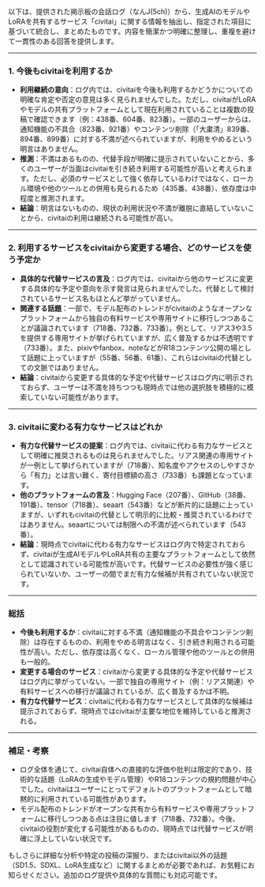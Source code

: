 以下は、提供された掲示板の会話ログ（なんJ(5ch)）から、生成AIのモデルやLoRAを共有するサービス「civitai」に関する情報を抽出し、指定された項目に基づいて統合し、まとめたものです。内容を簡潔かつ明確に整理し、重複を避けて一貫性のある回答を提供します。

---

### 1. 今後もcivitaiを利用するか
- **利用継続の意向**：ログ内では、civitaiを今後も利用するかどうかについての明確な肯定や否定の意見は多く見られませんでした。ただし、civitaiがLoRAやモデルの共有プラットフォームとして現在利用されていることは複数の投稿で確認できます（例：438番、604番、823番）。一部のユーザーからは、通知機能の不具合（823番、921番）やコンテンツ削除（「大粛清」839番、894番、899番）に対する不満が述べられていますが、利用をやめるという明言はありません。
- **推測**：不満はあるものの、代替手段が明確に提示されていないことから、多くのユーザーが当面はcivitaiを引き続き利用する可能性が高いと考えられます。ただし、必須のサービスとして強く依存しているわけではなく、ローカル環境や他のツールとの併用も見られるため（435番、438番）、依存度は中程度と推測されます。
- **結論**：明言はないものの、現状の利用状況や不満が離脱に直結していないことから、civitaiの利用は継続される可能性が高い。

---

### 2. 利用するサービスをcivitaiから変更する場合、どのサービスを使う予定か
- **具体的な代替サービスの言及**：ログ内では、civitaiから他のサービスに変更する具体的な予定や意向を示す発言は見られませんでした。代替として検討されているサービス名もほとんど挙がっていません。
- **関連する話題**：一部で、モデル配布のトレンドがcivitaiのようなオープンなプラットフォームから独自の有料サービスや専用サイトに移行しつつあることが議論されています（718番、732番、733番）。例として、リアス3や3.5を提供する専用サイトが挙げられていますが、広く普及するかは不透明です（733番）。また、pixivやfanbox、noteなどがR18コンテンツ公開の場として話題に上っていますが（55番、56番、61番）、これらはcivitaiの代替としての文脈ではありません。
- **結論**：civitaiから変更する具体的な予定や代替サービスはログ内に明示されておらず、ユーザーは不満を持ちつつも現時点では他の選択肢を積極的に模索していない可能性があります。

---

### 3. civitaiに変わる有力なサービスはどれか
- **有力な代替サービスの提案**：ログ内では、civitaiに代わる有力なサービスとして明確に推奨されるものは見られませんでした。リアス関連の専用サイトが一例として挙げられていますが（718番）、知名度やアクセスのしやすさから「有力」とは言い難く、寄付目標額の高さ（733番）も課題となっています。
- **他のプラットフォームの言及**：Hugging Face（207番）、GitHub（38番、191番）、tensor（718番）、seaart（543番）などが断片的に話題に上っていますが、いずれもcivitaiの代替として明示的に比較・推奨されているわけではありません。seaartについては制限への不満が述べられています（543番）。
- **結論**：現時点でcivitaiに代わる有力なサービスはログ内で特定されておらず、civitaiが生成AIモデルやLoRA共有の主要なプラットフォームとして依然として認識されている可能性が高いです。代替サービスの必要性が強く感じられていないか、ユーザーの間でまだ有力な候補が共有されていない状況です。

---

### 総括
- **今後も利用するか**：civitaiに対する不満（通知機能の不具合やコンテンツ削除）は存在するものの、利用をやめる明言はなく、引き続き利用される可能性が高い。ただし、依存度は高くなく、ローカル管理や他のツールとの併用も一般的。
- **変更する場合のサービス**：civitaiから変更する具体的な予定や代替サービスはログ内に挙がっていない。一部で独自の専用サイト（例：リアス関連）や有料サービスへの移行が議論されているが、広く普及するかは不明。
- **有力な代替サービス**：civitaiに代わる有力なサービスとして具体的な候補は提示されておらず、現時点ではcivitaiが主要な地位を維持していると推測される。

---

### 補足・考察
- ログ全体を通じて、civitai自体への直接的な評価や批判は限定的であり、技術的な話題（LoRAの生成やモデル管理）やR18コンテンツの規約問題が中心でした。civitaiはユーザーにとってデフォルトのプラットフォームとして暗黙的に利用されている可能性があります。
- モデル配布のトレンドがオープンな共有から有料サービスや専用プラットフォームに移行しつつある点は注目に値します（718番、732番）。今後、civitaiの役割が変化する可能性があるものの、現時点では代替サービスが明確に浮上していない状況です。

もしさらに詳細な分析や特定の投稿の深掘り、またはcivitai以外の話題（SD1.5、SDXL、LoRA生成など）に関するまとめが必要であれば、お気軽にお知らせください。追加のログ提供や具体的な質問にも対応可能です。
